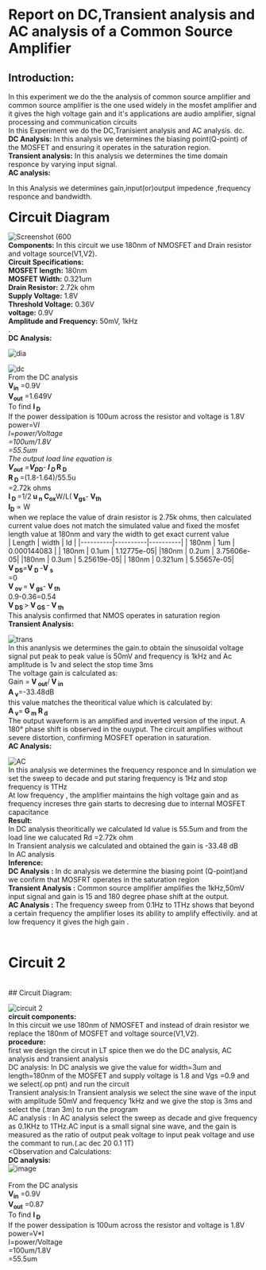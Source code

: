 # **Report on DC,Transient analysis and AC analysis of a Common Source Amplifier**
## **Introduction:**
</p>     In this experiment we do the the analysis of common source amplifier 
and common source amplifier is the one used widely in the mosfet amplifier and it gives the 
high voltage gain and it's applications are audio amplifier, signal processing and communication circuits
<br> In this Experiment we do the DC,Tranisient analysis and AC analysis.
dc.<br>
<b> DC Analysis:</b>
In this analysis we determines the biasing point(Q-point) of the MOSFET and ensuring it operates in the saturation region.
<br>
<b> Transient analysis:</b>
In this analysis we determines the time domain responce by varying input signal.
<br>
<b> AC analysis:</b>

In this Analysis we determines gain,input(or)output impedence ,frequency responce and bandwidth.
<br>
<br>
<b style="font-size: 27px;"> Circuit Diagram </b>


 ![Screenshot (600](https://github.com/user-attachments/assets/5ec39989-0a30-4e1b-921d-a3b359814ff9)
<br>
<b> Components:</b>
In this circuit we use 180nm of NMOSFET and Drain resistor and voltage source(V1,V2).
<br>
<b> Circuit Specifications:</b>
 <br>
 <b>MOSFET length:</b>
180nm
<br>
<b> MOSFET Width:</b>
0.321um
<br>
<b> Drain Resistor:</b>
2.72k ohm
<br>
<b> Supply Voltage:</b>
1.8V
<br>
<b> Threshold Voltage:</b>
0.36V
<br>
<b> voltage:</b>
0.9V
<br>
<b> Amplitude and Frequency:</b>
50mV, 1kHz
<br>.
<br>
<b> DC Analysis:</b>
<br>




![dia](https://github.com/user-attachments/assets/c99f2146-840e-49da-b01d-e8e4990a16a0)
<br>


![dc](https://github.com/user-attachments/assets/230737ba-c4c2-45a3-8916-d650cf94fd77)
<br>
From the DC analysis
<br>
<b>V<sub>in</b>
=0.9V
<br>
<b>V<sub>out</b>
=1.649V
<br>
To find <b> I<sub> D </b>
<br>
If the power dessipation is 100um across the resistor and voltage is 1.8V
<br>
power=V*I
<br>
I=power/Voltage
<br>
  =100um/1.8V
  <br>
 =55.5um
<br>
The output load line equation is
<br>
<b> V<sub>out</b>
=<b>V<sub>DD</b>-<b> I<sub> D </b>*<b> R<sub> D </b>
<br>
<b> R<sub> D </b>=(1.8-1.64)/55.5u
<br>
=2.72k ohms
<br>
<b> I<sub> D </b>
=1/2<b> u<sub> n</b><b> C<sub>ox</b>W/L(<b> V<sub>gs</b>-<b> V<sub>th</b>
<br>
<b> I<sub>D</b> &prop; W
<br>
when we replace the value of drain resistor is 2.75k ohms, then  calculated current value does not match the simulated value and fixed the mosfet length value at 180nm and
vary the width to get exact current value
<br>
| Length   | width    | Id       |
|----------|----------|----------|
| 180nm    | 1um      | 0.000144083 |
| 180nm    | 0.1um    | 1.12775e-05|
|180nm     | 0.2um    | 3.75606e-05|
|180nm     | 0.3um    |  5.25619e-05|
| 180nm    | 0.321um   |  5.55657e-05|
<br>
<b> V<sub> DS</b>=<b>V <sub> D </b>-<b>V <sub> s </b>
<br>
  =0
<br>
<b> V<sub> ov </b>=<b> V<sub> gs</b>-<b> V<sub> th </b>
<br> 
0.9-0.36=0.54
<br>
<b> V<sub> DS </b>><b> V<sub> GS </b>-<b> V<sub> th </b>
<br>
 This analysis confirmed that NMOS operates in saturation region
 <br>
 <b> Transient Analysis:</b>
 <br>
 

 
![trans](https://github.com/user-attachments/assets/0f7158ef-92ca-4150-a70c-1e0bf359651c)
<br>
In this ananlysis we determines the gain.to obtain the sinusoidal voltage signal put peak to peak value is 50mV and frequency is 1kHz and Ac amplitude is 1v and select the stop time 3ms
<br>
The voltage gain is calculated as:
<br>
Gain =<b> V<sub> out</b>/<b> V<sub> in</b>
<br>
<b> A<sub> v</b>=-33.48dB
<br>
this value matches the theoritical value which is calculated by:
<br>
<b> A<sub> v</b>=<b> G<sub> m</b><b> R<sub> d</b>
<br>
The output waveform is an amplified and inverted version of the input.
A 180° phase shift is observed in the ouyput.
The circuit amplifies without severe distortion, confirming MOSFET operation in saturation.
<br>
<b> AC Analysis:</b>

![AC](https://github.com/user-attachments/assets/f17c6aff-9b11-4fc5-ad46-2eb5fc3b9137)
<br>
In this analysis we determines the frequency responce and In  simulation we set the sweep to decade and put staring frequency is 1Hz and stop frequency is 1THz
<br>
At low frequency , the amplifier maintains the  high voltage gain and as frequency increses thre gain starts to decresing due to internal MOSFET capacitance
<br>
<b>Result:</b>
<br>
In DC analysis theoritically we calculated Id value is 55.5um and from the load line we calucated Rd =2.72k ohm
<br>
In Transient analysis we calculated and obtained the gain is -33.48 dB
<br>
In AC analysis 
<br>
<b> Inference:</b>
<br>
<b>DC Analysis :</b>
In dc analysis we  determine the biasing point (Q-point)and we confirm that MOSFRT operates in the saturation region
<br>
<b> Transient Analysis :</b>
Common source amplifier amplifies the 1kHz,50mV input signal and  gain is 15 and 180 degree phase shift at the output.
<br>
<b>AC Analysis :</b>
The frequency sweep from 0.1Hz to 1THz shows that beyond a certain frequency the amplifier loses its ability to amplify effectivily.
and at low frequency it gives the high gain .
<br>
<br>
# Circuit 2
<br>
## Circuit Diagram: 
<br>



![circuit 2](https://github.com/user-attachments/assets/6119c0aa-703b-4d5b-985e-380fd8a92b51)
<Br>
<b> circuit components:</b>
<br>
In this circuit we use 180nm of NMOSFET and instead of drain resistor we replace the 180nm of MOSFET and voltage source(V1,V2).
<br>
<b> procedure:</b>
<br>
first we design the circut in LT spice then we do the DC analysis, AC analysis and transient analysis
<br>
 DC analysis: In DC analysis  we give the value for width=3um and length=180nm of the MOSFET and supply voltage is 1.8 and Vgs =0.9 and we select(.op pnt) and run the circuit
<br>
 Transient analysis:In Transient analysis we select the sine wave of the input with amplitude 50mV and frequency 1kHz and we give the stop is 3ms and select the (.tran 3m) to run the program
<br>
  AC analysis : In AC analysis select the sweep as decade and give frequency as 0.1KHz to 1THz.AC input is a small signal sine wave, and the gain is measured as the ratio of output peak voltage to input peak voltage and use the commant to run.(.ac dec 20 0.1 1T)
<br>
<Observation and Calculations:</b>
<br>
<b> DC analysis:</b>
<br>
![image](https://github.com/user-attachments/assets/0aee3c28-1bcf-4e39-8fb7-bf1eb1344af4)
<br>
<br>
From the DC analysis
<br>
<b>V<sub>in</b>
=0.9V
<br>
<b>V<sub>out</b>
=0.87
<br>
To find <b> I<sub> D </b>
<br>
If the power dessipation is 100um across the resistor and voltage is 1.8V
<br>
power=V*I
<br>
I=power/Voltage
<br>
  =100um/1.8V
  <br>
 =55.5um









 
